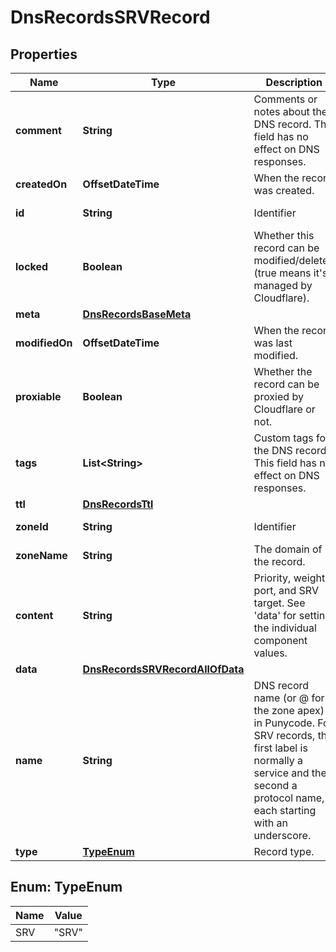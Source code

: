

# DnsRecordsSRVRecord


## Properties

| Name | Type | Description | Notes |
|------------ | ------------- | ------------- | -------------|
|**comment** | **String** | Comments or notes about the DNS record. This field has no effect on DNS responses. |  [optional] |
|**createdOn** | **OffsetDateTime** | When the record was created. |  [optional] [readonly] |
|**id** | **String** | Identifier |  [optional] [readonly] |
|**locked** | **Boolean** | Whether this record can be modified/deleted (true means it&#39;s managed by Cloudflare). |  [optional] [readonly] |
|**meta** | [**DnsRecordsBaseMeta**](DnsRecordsBaseMeta.md) |  |  [optional] |
|**modifiedOn** | **OffsetDateTime** | When the record was last modified. |  [optional] [readonly] |
|**proxiable** | **Boolean** | Whether the record can be proxied by Cloudflare or not. |  [optional] [readonly] |
|**tags** | **List&lt;String&gt;** | Custom tags for the DNS record. This field has no effect on DNS responses. |  [optional] |
|**ttl** | [**DnsRecordsTtl**](DnsRecordsTtl.md) |  |  [optional] |
|**zoneId** | **String** | Identifier |  [optional] [readonly] |
|**zoneName** | **String** | The domain of the record. |  [optional] [readonly] |
|**content** | **String** | Priority, weight, port, and SRV target. See &#39;data&#39; for setting the individual component values. |  [optional] [readonly] |
|**data** | [**DnsRecordsSRVRecordAllOfData**](DnsRecordsSRVRecordAllOfData.md) |  |  |
|**name** | **String** | DNS record name (or @ for the zone apex) in Punycode. For SRV records, the first label is normally a service and the second a protocol name, each starting with an underscore. |  |
|**type** | [**TypeEnum**](#TypeEnum) | Record type. |  |



## Enum: TypeEnum

| Name | Value |
|---- | -----|
| SRV | &quot;SRV&quot; |



